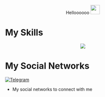 <p align="center">
  Helloooooo
 <img src="https://raw.githubusercontent.com/MartinHeinz/MartinHeinz/master/wave.gif" height="30px" width="30px">
<p align="center">


# My Skills
<p align="center">
  <a href="https://skillicons.dev">
    <img src="https://skillicons.dev/icons?i=python,nodejs,react,html,linux,wordpress,bots,vscode,photoshop,cs,flutter,firebase,heroku,unreal" />
  </a>
</p>
<p align="center">
  
  
# My Social Networks

[![Telegram][4.2]][4]

[4.2]: https://s4.uupload.ir/files/telegram_q47u.png

[4]: https://telegram.me/ArshaShokri

* My social networks to connect with me
